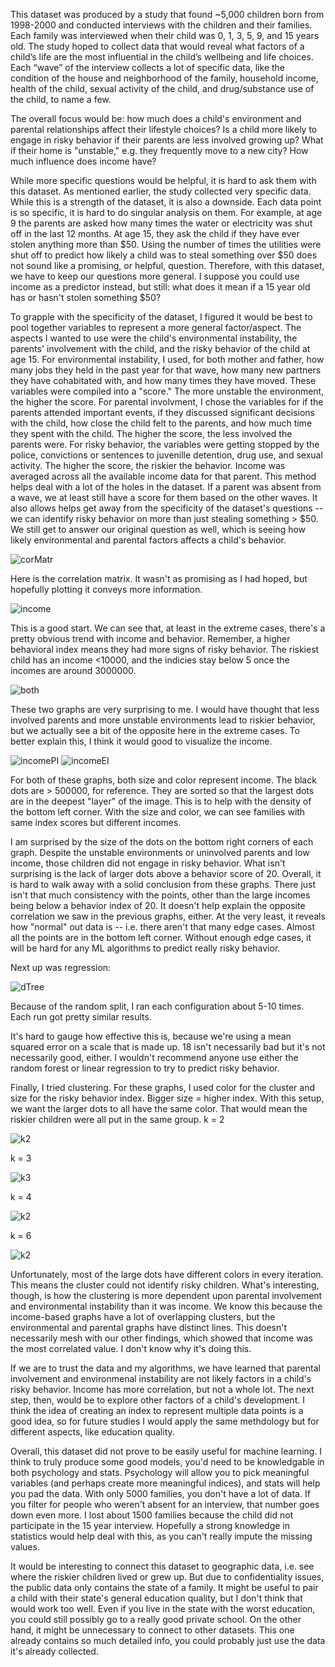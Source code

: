 This dataset was produced by a study that found ~5,000 children born from 1998-2000 and conducted interviews with the children and their families. Each family was interviewed when their child was 0, 1, 3, 5, 9, and 15 years old. The study hoped to collect data that would reveal what factors of a child’s life are the most influential in the child’s wellbeing and life choices. Each “wave” of the interview collects a lot of specific data, like the condition of the house and neighborhood of the family, household income, health of the child, sexual activity of the child, and drug/substance use of the child, to name a few. 

The overall focus would be: how much does a child's environment and parental relationships affect their lifestyle choices? Is a child more likely to engage in risky behavior if their parents are less involved growing up? What if their home is "unstable," e.g. they frequently move to a new city? How much influence does income have? 

While more specific questions would be helpful, it is hard to ask them with this dataset. As mentioned earlier, the study collected very specific data. While this is a strength of the dataset, it is also a downside. Each data point is so specific, it is hard to do singular analysis on them. For example, at age 9 the parents are asked how many times the water or electricity was shut off in the last 12 months. At age 15, they ask the child if they have ever stolen anything more than $50. Using the number of times the utilities were shut off to predict how likely a child was to steal something over $50 does not sound like a promising, or helpful, question. Therefore, with this dataset, we have to keep our questions more general. I suppose you could use income as a predictor instead, but still: what does it mean if a 15 year old has or hasn't stolen something $50?

To grapple with the specificity of the dataset, I figured it would be best to pool together variables to represent a more general factor/aspect. The aspects I wanted to use were the child's environmental instability, the parents' involvement with the child, and the risky behavior of the child at age 15. For environmental instability, I used, for both mother and father, how many jobs they held in the past year for that wave, how many new partners they have cohabitated with, and how many times they have moved. These variables were compiled into a "score." The more unstable the environment, the higher the score. For parental involvment, I chose the variables for if the parents attended important events, if they discussed significant decisions with the child, how close the child felt to the parents, and how much time they spent with the child. The higher the score, the less involved the parents were. For risky behavior, the variables were getting stopped by the police, convictions or sentences to juvenille detention, drug use, and sexual activity. The higher the score, the riskier the behavior. Income was averaged across all the available income data for that parent. This method helps deal with a lot of the holes in the dataset. If a parent was absent from a wave, we at least still have a score for them based on the other waves. It also allows helps get away from the specificity of the dataset's questions -- we can identify risky behavior on more than just stealing something > $50. We still get to answer our original question as well, which is seeing how likely environmental and parental factors affects a child's behavior. 

![corMatr](src/main/scala/finalproject/corrMatr.png)

Here is the correlation matrix. It wasn't as promising as I had hoped, but hopefully plotting it conveys more information. 

![income](src/main/scala/finalproject/keepIncome.png) 

This is a good start. We can see that, at least in the extreme cases, there's a pretty obvious trend with income and behavior. Remember, a higher behavioral index means they had more signs of risky behavior. The riskiest child has an income <10000, and the indicies stay below 5 once the incomes are around 3000000. 

![both](src/main/scala/finalproject/both.png)

These two graphs are very surprising to me. I would have thought that less involved parents and more unstable environments lead to riskier behavior, but we actually see a bit of the opposite here in the extreme cases. To better explain this, I think it would good to visualize the income.

![incomePI](src/main/scala/finalproject/incomePI.png)
![incomeEI](src/main/scala/finalproject/invomeEI.png)

For both of these graphs, both size and color represent income. The black dots are > 500000, for reference. They are sorted so that the largest dots are in the deepest "layer" of the image. This is to help with the density of the bottom left corner. With the size and color, we can see families with same index scores but different incomes. 

I am surprised by the size of the dots on the bottom right corners of each graph. Despite the unstable environments or uninvolved parents and low income, those children did not engage in risky behavior. What isn't surprising is the lack of larger dots above a behavior score of 20. Overall, it is hard to walk away with a solid conclusion from these graphs. There just isn't that much consistency with the points, other than the large incomes being below a behavior index of 20. It doesn't help explain the opposite correlation we saw in the previous graphs, either. At the very least, it reveals how "normal" out data is -- i.e. there aren't that many edge cases. Almost all the points are in the bottom left corner. Without enough edge cases, it will be hard for any ML algorithms to predict really risky behavior. 

Next up was regression: 

![dTree](src/main/scala/finalproject/dTree.png) 

Because of the random split, I ran each configuration about 5-10 times. Each run got pretty similar results. 

It's hard to gauge how effective this is, because we're using a mean squared error on a scale that is made up. 18 isn't necessarily bad but it's not necessarily good, either. I wouldn't recommend anyone use either the random forest or linear regression to try to predict risky behavior. 

Finally, I tried clustering. For these graphs, I used color for the cluster and size for the risky behavior index. Bigger size = higher index. With this setup, we want the larger dots to all have the same color. That would mean the riskier children were all put in the same group. 
k = 2

![k2](src/main/scala/finalproject/k2.png) 

k = 3

![k3](src/main/scala/finalproject/k3.png) 

k = 4

![k2](src/main/scala/finalproject/k4Dual.png) 

k = 6

![k2](src/main/scala/finalproject/k6Dual.png) 

Unfortunately, most of the large dots have different colors in every iteration. This means the cluster could not identify risky children. What's interesting, though, is how the clustering is more dependent upon parental involvement and environmental instability than it was income. We know this because the income-based graphs have a lot of overlapping clusters, but the environmental and parental graphs have distinct lines. This doesn't necessarily mesh with our other findings, which showed that income was the most correlated value. I don't know why it's doing this.

If we are to trust the data and my algorithms, we have learned that parental involvement and environmenal instability are not likely factors in a child's risky behavior. Income has more correlation, but not a whole lot. The next step, then, would be to explore other factors of a child's development. I think the idea of creating an index to represent multiple data points is a good idea, so for future studies I would apply the same methdology but for different aspects, like education quality. 

Overall, this dataset did not prove to be easily useful for machine learning. I think to truly produce some good models, you'd need to be knowledgable in both psychology and stats. Psychology will allow you to pick meaningful variables (and perhaps create more meaningful indices), and stats will help you pad the data. With only 5000 families, you don't have a lot of data. If you filter for people who weren't absent for an interview, that number goes down even more. I lost about 1500 families because the child did not participate in the 15 year interview. Hopefully a strong knowledge in statistics would help deal with this, as you can't really impute the missing values.  

It would be interesting to connect this dataset to geographic data, i.e. see where the riskier children lived or grew up. But due to confidentiality issues, the public data only contains the state of a family. It might be useful to pair a child with their state's general education quality, but I don't think that would work too well. Even if you live in the state with the worst education, you could still possibly go to a really good private school. On the other hand, it might be unnecessary to connect to other datasets. This one already contains so much detailed info, you could probably just use the data it's already collected. 
